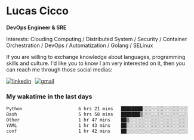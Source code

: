 # Lucas Cicco

**DevOps Engineer & SRE**

Interests: Clouding Computing / Distributed System / Security / Container Orchestration / DevOps / Automatization / Golang / SELinux

If you are willing to exchange knowledge about languages, programming skills and culture. I'd like you to know I am very interested on it, then you can reach me through those social medias:

<div style="display: flex; align-items: center; gap: 10px;">
  <a href="https://www.linkedin.com/in/lucas-vitor-de-cicco" target="_blank">
    <img
      src="https://img.shields.io/badge/-LinkedIn-%230077B5?style=for-the-badge&logo=linkedin&logoColor=white"
      alt="linkedin"
      target="_blank" 
    />
  </a>
  <a href="mailto:lucasvitorx1@gmail.com">
      <img
        src="https://img.shields.io/badge/-Gmail-%23333?style=for-the-badge&logo=gmail&logoColor=white"
        alt="gmail"
        target="_blank"
      />
  </a>
</div>

### My wakatime in the last days

<!--START_SECTION:waka-->

```txt
Python                     6 hrs 21 mins   ████████░░░░░░░░░░░░░░░░░   31.34 %
Bash                       5 hrs 58 mins   ███████▒░░░░░░░░░░░░░░░░░   29.45 %
Other                      1 hr 47 mins    ██▒░░░░░░░░░░░░░░░░░░░░░░   08.83 %
YAML                       1 hr 43 mins    ██░░░░░░░░░░░░░░░░░░░░░░░   08.46 %
conf                       1 hr 42 mins    ██░░░░░░░░░░░░░░░░░░░░░░░   08.40 %
```

<!--END_SECTION:waka-->
